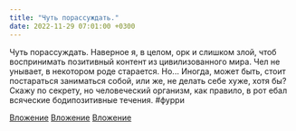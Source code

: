 ```yaml
---
title: "Чуть порассуждать."
date: 2022-11-29 07:01:00 +0300
---
```


Чуть порассуждать.
Наверное я, в целом, орк и слишком злой, чтоб воспринимать позитивный контент из цивилизованного мира. Чел не унывает, в некотором роде старается. Но... Иногда, может быть, стоит постараться заниматься собой, или же, не делать себе хуже, хотя бы?
Скажу по секрету, но человеческий организм, как правило, в рот ебал всяческие бодипозитивные течения.
#фурри


[Вложение](/assets/vk_photos/2/zVNfMMuoWIo.jpg)
[Вложение](/assets/vk_photos/2/Xs9qnNd8PvM.jpg)
[Вложение](/assets/vk_photos/2/Ds6slKurtC4.jpg)
